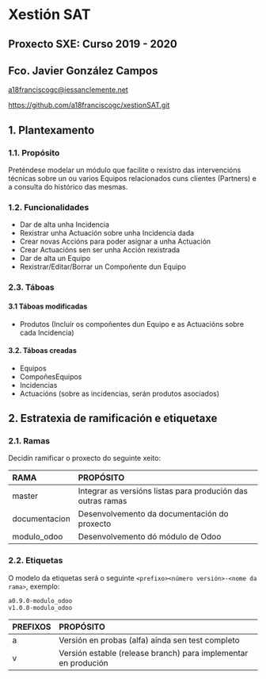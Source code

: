 Xestión SAT 
==========

Proxecto SXE: Curso 2019 - 2020
------------------------------


Fco. Javier González Campos
---------------------------

a18franciscogc@iessanclemente.net

<https://github.com/a18franciscogc/xestionSAT.git>


## 1. Plantexamento
   
### 1.1. Propósito

Preténdese modelar un módulo que facilite o rexistro das intervencións técnicas sobre un ou varios Equipos relacionados cuns clientes (Partners) e a consulta do histórico das mesmas.

### 1.2. Funcionalidades

 * Dar de alta unha Incidencia
 * Rexistrar unha Actuación sobre unha Incidencia dada
 * Crear novas Accións para poder asignar a unha Actuación
 * Crear Actuacións sen ser unha Acción rexistrada
 * Dar de alta un Equipo
 * Rexistrar/Editar/Borrar un Compoñente dun Equipo
  
### 2.3. Táboas

#### 3.1 Táboas modificadas

* Produtos (Incluír os compoñentes dun Equipo e as Actuacións sobre cada Incidencia)

#### 3.2. Táboas creadas

* Equipos
* CompoñesEquipos
* Incidencias
* Actuacións (sobre as incidencias, serán produtos asociados)
 
## 2. Estratexia de ramificación e etiquetaxe

### 2.1. Ramas

Decidín ramificar o proxecto do seguinte xeito:

| RAMA              | PROPÓSITO
|:-                 |:-
| master            | Integrar as versións listas para produción das outras ramas
| documentacion     | Desenvolvemento da documentación do proxecto
| modulo_odoo       | Desenvolvemento dó módulo de Odoo

### 2.2. Etiquetas

O modelo da etiquetas será o seguinte `<prefixo><número versión>-<nome da rama>`, exemplo:

```
a0.9.0-modulo_odoo
v1.0.0-modulo_odoo
```

| PREFIXOS  | PROPÓSITO
|:-         |:-
| a         | Versión en probas (alfa) aínda sen test completo
| v         | Versión estable (release branch) para implementar en produción
